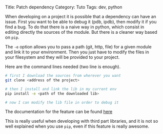 Title: Patch dependency
Category: Tuto
Tags: dev, python

When developing on a project it is possible that a dependency can have an issue.
First you want to be able to debug it (pdb, ipdb), then modify it if you find
a bug.
To do that there is a naive way in python, which consist in editing directly
the sources of the module. But there is a cleaner way based on `pip`.

The `-e` option allows you to pass a path (git, http, file) for a given module
and link it to your environment. Then you just have to modify the files in
your filesystem and they will be provided to your project.

Here are the command lines needed (two line is enough).

```bash
# first I download the sources from wherever you want
git clone <address of the project>

# then I install and link the lib in my current env
pip install -e <path of the downloaded lib>

# now I can modify the lib file in order to debug it
```

The documentation for the feature can be found [here](https://pip.pypa.io/en/latest/reference/pip_install.html#editable-installs)

This is really useful when developing with third part libraries, and it is not
so well explained when you use `pip`, even if this feature is really awesome.

